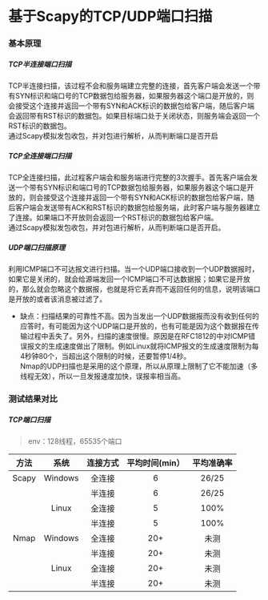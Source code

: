 # 基于Scapy的TCP/UDP端口扫描
### 基本原理
##### TCP半连接端口扫描 
TCP半连接扫描，该过程不会和服务端建立完整的连接，首先客户端会发送一个带有SYN标识和端口号的TCP数据包给服务器，如果服务器这个端口是开放的，则会接受这个连接并返回一个带有SYN和ACK标识的数据包给客户端，随后客户端会返回带有RST标识的数据包。如果目标端口处于关闭状态，则服务端会返回一个RST标识的数据包。  
通过Scapy模拟发包收包，并对包进行解析，从而判断端口是否开启

##### TCP全连接端口扫描
TCP全连接扫描，此过程客户端会和服务端进行完整的3次握手。首先客户端会发送一个带有SYN标识和端口号的TCP数据包给服务器，如果服务器这个端口是开放的，则会接受这个连接并返回一个带有SYN和ACK标识的数据包给客户端，随后客户端会发送带有ACK和RST标识的数据包给服务端，此时客户端与服务器建立了连接。如果端口不开放则会返回一个RST标识的数据包给客户端。  
通过Scapy模拟发包收包，并对包进行解析，从而判断端口是否开启。

##### UDP端口扫描原理
利用ICMP端口不可达报文进行扫描。当一个UDP端口接收到一个UDP数据报时，如果它是关闭的，就会给源端发回一个ICMP端口不可达数据报；如果它是开放的，那么就会忽略这个数据报，也就是将它丢弃而不返回任何的信息，说明该端口是开放的或者该消息被过滤了。   
* 缺点：扫描结果的可靠性不高。因为当发出一个UDP数据报而没有收到任何的应答时，有可能因为这个UDP端口是开放的，也有可能是因为这个数据报在传输过程中丢失了。另外，扫描的速度很慢。原因是在RFC1812的中对ICMP错误报文的生成速度做出了限制。例如Linux就将ICMP报文的生成速度限制为每4秒钟80个，当超出这个限制的时候，还要暂停1/4秒。    
Nmap的UDP扫描也是采用的这个原理，所以从原理上限制了它不能加速（多线程无效），所以一旦发报速度加快，误报率相当高。

### 测试结果对比
##### TCP端口扫描
> env：128线程，65535个端口  
  
| 方法    | 系统   |连接方式	 | 平均时间(min） |	平均准确率 |  
| :-----: | :-----: | :-----: | :-----: | :-----: |  
|Scapy	| Windows |全连接 |6	| 26/25 | 
|	|         |半连接 |6	| 26/25 |
|	|Linux	  |全连接 |5       |100% |
|	|	  |半连接 |5	|100% |
|Nmap	|Windows  |全连接 |20+	|未测 |
|	|	  |半连接 |20+	|未测|
|	|Linux	  |全连接 |20+	|未测|
|	|	  |半连接 |20+	|未测|
